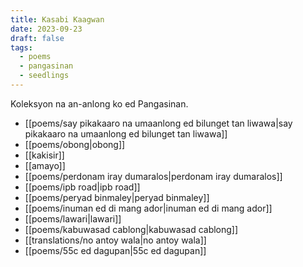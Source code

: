 ```yaml
---
title: Kasabi Kaagwan
date: 2023-09-23
draft: false
tags:
  - poems
  - pangasinan
  - seedlings
---
```

Koleksyon na an-anlong ko ed Pangasinan.

- [[poems/say pikakaaro na umaanlong ed bilunget tan liwawa|say pikakaaro na umaanlong ed bilunget tan liwawa]]
- [[poems/obong|obong]]
- [[kakisir]]
- [[amayo]]
- [[poems/perdonam iray dumaralos|perdonam iray dumaralos]]
- [[poems/ipb road|ipb road]]
- [[poems/peryad binmaley|peryad binmaley]]
- [[poems/inuman ed di mang ador|inuman ed di mang ador]]
- [[poems/lawari|lawari]]
- [[poems/kabuwasad cablong|kabuwasad cablong]]
- [[translations/no antoy wala|no antoy wala]]
- [[poems/55c ed dagupan|55c ed dagupan]]
